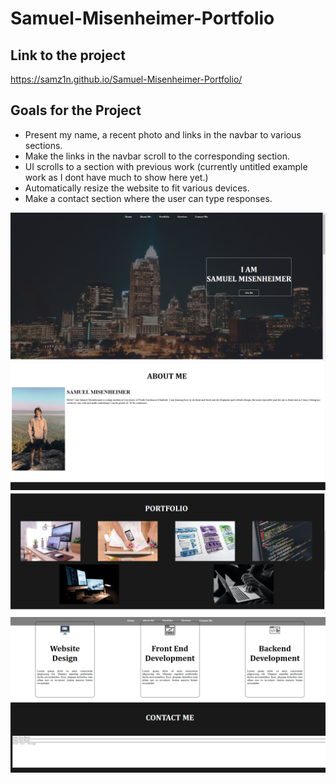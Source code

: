 # Samuel-Misenheimer-Portfolio

## Link to the project
https://samz1n.github.io/Samuel-Misenheimer-Portfolio/

## Goals for the Project
* Present my name, a recent photo and links in the navbar to various sections.
* Make the links in the navbar scroll to the corresponding section.
* UI scrolls to a section with previous work (currently untitled example work as I dont have much to show here yet.)
* Automatically resize the website to fit various devices.
* Make a contact section where the user can type responses.

<img src="./assets/sc1.PNG"/>
<img src="./assets/sc2.PNG"/>
<img src="./assets/sc3.PNG"/>
<img src="./assets/sc4.PNG"/>
